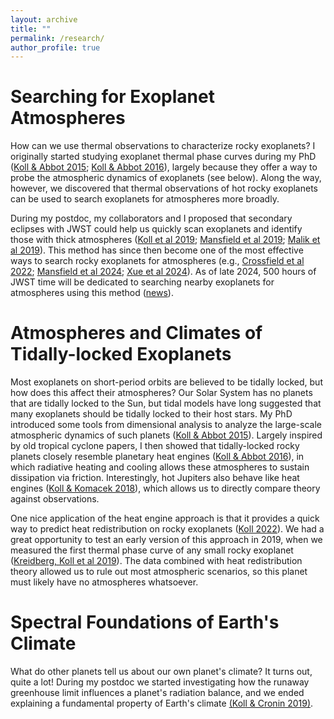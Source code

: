 ```yaml
---
layout: archive
title: ""
permalink: /research/
author_profile: true
---
```


# Searching for Exoplanet Atmospheres

How can we use thermal observations to characterize rocky exoplanets? I originally started studying exoplanet thermal phase curves during my PhD ([Koll & Abbot 2015](https://iopscience.iop.org/article/10.1088/0004-637X/802/1/21); [Koll & Abbot 2016](https://iopscience.iop.org/article/10.3847/0004-637X/825/2/99)), largely because they offer a way to probe the atmospheric dynamics of exoplanets (see below). Along the way, however, we discovered that thermal observations of hot rocky exoplanets can be used to search exoplanets for atmospheres more broadly.

During my postdoc, my collaborators and I proposed that secondary eclipses with JWST could help us quickly scan exoplanets and identify those with thick atmospheres ([Koll et al 2019](https://iopscience.iop.org/article/10.3847/1538-4357/ab4c91); [Mansfield et al 2019](https://iopscience.iop.org/article/10.3847/1538-4357/ab4c90); [Malik et al 2019](https://iopscience.iop.org/article/10.3847/1538-4357/ab4a05)).
This method has since then become one of the most effective ways to search rocky exoplanets for atmospheres (e.g., [Crossfield et al 2022](https://iopscience.iop.org/article/10.3847/2041-8213/ac886b); [Mansfield et al 2024](https://arxiv.org/abs/2408.15123); [Xue et al 2024](https://arxiv.org/abs/2408.13340)). As of late 2024, 500 hours of JWST time will be dedicated to searching nearby exoplanets for atmospheres using this method ([news](https://www.stsci.edu/contents/news/jwst/2024/stsci-initiates-a-concerted-search-for-atmospheres-around-m-dwarf-exoplanets)).


# Atmospheres and Climates of Tidally-locked Exoplanets

Most exoplanets on short-period orbits are believed to be tidally locked, but how does this affect their atmospheres? Our Solar System has no planets that are tidally locked to the Sun, but tidal models have long suggested that many exoplanets should be tidally locked to their host stars. My PhD introduced some tools from dimensional analysis to analyze the large-scale atmospheric dynamics of such planets ([Koll & Abbot 2015](https://iopscience.iop.org/article/10.1088/0004-637X/802/1/21)). Largely inspired by old tropical cyclone papers, I then showed that tidally-locked rocky planets closely resemble planetary heat engines ([Koll & Abbot 2016](https://iopscience.iop.org/article/10.3847/0004-637X/825/2/99)), in which radiative heating and cooling allows these atmospheres to sustain dissipation via friction. Interestingly, hot Jupiters also behave like heat engines ([Koll & Komacek 2018](https://iopscience.iop.org/article/10.3847/1538-4357/aaa3de/meta)), which allows us to directly compare theory against observations.

One nice application of the heat engine approach is that it provides a quick way to predict heat redistribution on rocky exoplanets ([Koll 2022](https://iopscience.iop.org/article/10.3847/1538-4357/ac3b48)). We had a great opportunity to test an early version of this approach in 2019, when we measured the first thermal phase curve of any small rocky exoplanet ([Kreidberg, Koll et al 2019](https://www.nature.com/articles/s41586-019-1497-4)). The data combined with heat redistribution theory allowed us to rule out most atmospheric scenarios, so this planet must likely have no atmospheres whatsoever.


# Spectral Foundations of Earth's Climate

What do other planets tell us about our own planet's climate? It turns out, quite a lot! During my postdoc we started investigating how the runaway greenhouse limit influences a planet's radiation balance, and we ended explaining a fundamental property of Earth's climate [(Koll & Cronin 2019)](http://www.pnas.org/content/early/2018/09/24/1809868115).
